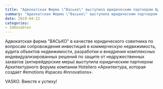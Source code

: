 ```yaml
---
title: "Адвокатская Фирма \"Васько\" выступила юридическим партнером Архитектурного форума Hoteliero"
summary: "Адвокатская Фирма \"Васько\" выступила юридическим партнером Архитектурного форума Hoteliero."
date: 2019-04-22
categories:
- Immovables
---
```


Адвокатская фирма "ВАСЬКО" в качестве юридического советника по вопросам сопровождения инвестиций в коммерческую недвижимость, аудита объектов недвижимости, разработки и внедрения комплексных индивидуализированных решений по защите от недружественных захватов (антирейдерские меры) выступила юридическим партнером Архитектурного форума компании Hoteliero «Архитектура, которая создает #emotions #spaces #innovations».

VASKO. Вместе к успеху!